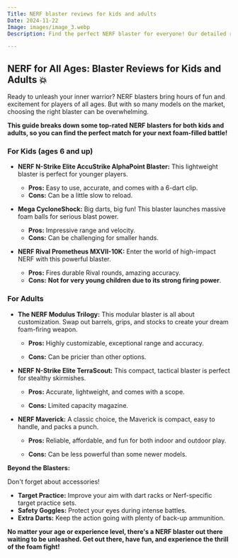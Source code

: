 ```yaml
---
Title: NERF blaster reviews for kids and adults
Date: 2024-11-22
Image: images/image_3.webp
Description: Find the perfect NERF blaster for everyone! Our detailed reviews cover kid-friendly options and powerful adult models.   

---
```


## NERF for All Ages: Blaster Reviews for Kids and Adults 💥

Ready to unleash your inner warrior?  NERF blasters bring hours of fun and excitement for players of all ages. But with so many models on the market, choosing the right blaster can be overwhelming. 

**This guide breaks down some top-rated NERF blasters for both kids and adults, so you can find the perfect match for your next foam-filled battle!**

###  For Kids (ages 6 and up)

* **NERF N-Strike Elite AccuStrike AlphaPoint Blaster:** This lightweight blaster is perfect for younger players. 

    * **Pros:** Easy to use, accurate, and comes with a 6-dart clip.
    * **Cons:** Can be a little slow to reload.

* **Mega CycloneShock:** Big darts, big fun! This blaster launches massive foam balls for serious blast power.

    * **Pros:** Impressive range and velocity.
    * **Cons:** Can be challenging for smaller hands.

* **NERF Rival Prometheus MXVII-10K:** Enter the world of high-impact NERF with this powerful blaster.

    * **Pros:** Fires durable Rival rounds, amazing accuracy.
    * **Cons:** 
    **Not for very young children due to its strong firing power**.

### For Adults

* **The NERF Modulus Trilogy:**  This modular blaster is all about customization.  Swap out barrels, grips, and stocks to create your dream foam-firing weapon.

    * **Pros:** Highly customizable, exceptional range and accuracy.

    * **Cons:**  Can be pricier than other options.

* **NERF N-Strike Elite TerraScout:** This compact, tactical blaster is perfect for stealthy skirmishes.

    * **Pros:** Accurate, lightweight, and comes with a scope.

    * **Cons:** Limited capacity magazine.

* **NERF Maverick:** A classic choice, the Maverick is compact, easy to handle, and packs a punch.

    * **Pros:** Reliable, affordable, and fun for both indoor and outdoor play.

    * **Cons:** Can be less powerful than some newer models.

 **Beyond the Blasters:**

Don't forget about accessories!  

* **Target Practice:** Improve your aim with dart racks or Nerf-specific target practice sets.
* **Safety Goggles:** Protect your eyes during intense battles.
* **Extra Darts:**  Keep the action going with plenty of back-up ammunition.



**No matter your age or experience level, there's a NERF blaster out there waiting to be unleashed.  Get out there, have fun, and experience the thrill of the foam fight!**
 
